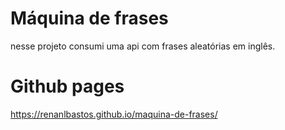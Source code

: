 # Máquina de frases

nesse projeto consumi uma api com frases aleatórias em inglês.


# Github pages

https://renanlbastos.github.io/maquina-de-frases/


